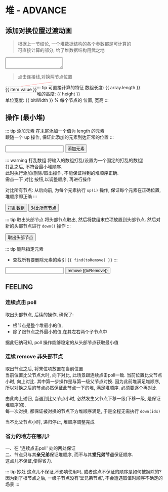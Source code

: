 # 堆 - ADVANCE

## 添加对换位置过渡动画

> 根据上一节结论, 一个堆数据结构的各个参数都是可计算的  
> 可直接计算的部分, 给了堆数据结构用武之地

<div class='input'><textarea v-model='arr'></textarea></div>

> 点击连接线,对换两节点位置

<div class='preview'>
  <transition-group name="list-complete" tag="div">
    <div v-for="(item, idx) in arrObj" :key="item.key" class="list-complete-item" :class="{blank: item.blank}" :style="{width: `${bitWidth * item.width}%`}">
        <div class='item-inner'>{{ item.value }}</div>
        <!-- TODO 通过js创建 span, 设计不变的key, 使得对换位置时,连接线不需要消失 -->
        <span v-if='!item.blank && item.oriIdx > 0' class='connect-line' :style='{transform: `scaleX(${(item.lineScale)})`}' @click='switchWithParent(item.oriIdx)'></span>
    </div>
  </transition-group>
</div>

::: tip 可直接计算的特征
数组长度: {{ array.length }}  
堆的高度: {{ height }}  
单位宽度: {{ bitWidth }} %
每个节点的 位置, 宽高
:::

<!-- <span v-for="i in [0,1,2,3,4,5,6,7,8,9,10,11,12,13,14,15,16,21,34,55]" :key='i'>{{ lineId(i) }}</span> -->

## 操作 (最小堆)

::: tip 添加元素
在末尾添加一个值为 length 的元素  
跟随一个 up 操作, 保证此添加的元素到达正常的位置
:::

<div>
    <input v-model='toAdd' :placeholder='`输入要添加的元素 ${array.length}`'/>
    <button @click='addNext(toAdd)'> 添加元素 </button>
</div>

::: warning 打乱数组
将输入的数组打乱(设置为一个固定的打乱的数组)  
打乱之后, 不符合最小堆顺序.  
此时执行添加/删除/取出操作, 不能保证得到的堆顺序正确.  
需点一下 对比 按钮,以调整顺序, 再进行操作

对比所有节点: 从后向前, 为每个元素执行 `up(i)` 操作, 保证每个元素在正确位置, 堆顺序即正确
:::

<div>
    <button @click='shuffle'> 打乱数组 </button>
    <button @click='compareAll' :disabled='loading.compareAll'> 对比所有节点 </button>
</div>

::: tip 取出头部节点
将头部节点取出, 然后将数组末位项放置到头部节点. 然后对新的头部节点进行 `down()` 操作
:::

<div>
    <button @click='poll' :disabled='loading.poll'> 取出头部节点 </button>
</div>

::: tip 删除指定元素
- 查找所有要删除元素的索引 `{{ find(toRemove) }}`
:::

<div>
    <input v-model='toRemove' :placeholder='`输入要删除的元素 ${this.array[0]}`'/>
    <button @click='remove(toRemove)' :disabled='loading.remove'>remove {{toRemove}}</button>    
</div>

## FEELING

### 连续点击 poll

取出头部节点, 后续的操作, 确保了:
 - 根节点是整个堆最小的值, 
 - 除了跟节点之外最小的值,在其左右两个子节点中

据此归纳可知, poll 操作能够稳定的从头部节点获取最小值

### 连续 remove 非头部节点

取出节点之后, 将末位项放置在当前位置  
当前位置比父节点大时, 向下对比, 此场景跟连续点击poll一致.
当前位置比父节点小时, 向上对比. 
    其中第一步操作是与第一级父节点对换. 因为此前堆满足堆顺序, 所以对换之后的节点必然保证此节点一下的堆, 满足堆顺序. 必须要逐个再对比

由此向上递归, 当遇到比父节点小时, 必然发生父节点下移一级(下移一级, 是保证堆顺序的),   
每一次对换, 都保证被对换的节点下方堆顺序满足, 于是全程无需执行 `down(idx)`

当不比父节点小时, 递归停止, 堆顺序调整完成

### 省力的地方在哪儿?

一、在 '连续点击poll' 处的两处保证  
二、节点只与其**亲兄弟**保证堆顺序, 而不与其**堂兄弟节点**保证顺序.  
这点儿不保证,使得省力.  

::: tip 妙处
这点儿不保证,不影响使用吗, 或者这点不保证的顺序是如何被摒除的?  
因为到了根节点之后, 一级子节点没有‘堂兄弟节点’, 不会遭遇取值时顺序不确定的场景
:::

<script>
import './style.css'
import { heap, hyphenate, log2, lineId, idx2ab, getParentId, getChildIds } from './utils'

const shuffled = '18 12 11 3 15 5 2 10 4 8 20 7 16 14 1 9 19 6 13 17 0'
const ordered = '0 1 2 3 4 5 6 7 8 9 10 11 12 13 14 15 16 17 18 19 20'

export default {
    name: 'ordered',
    data() {
        return {
            arr: ordered,
            idx2ab, lineId,
            toAdd: '',
            toRemove: '',
            loading: {
                compareAll: false,
                poll: false
            },   
        }
    },
    computed: {
        array() {
            try {
                const raw = this.arr.trim()
                if (!raw) return []
                return raw.split(/[\s,\-]+/)
            } catch (e) {
                return []
            }
        },
        heap() {
            return heap(this.array)
        },
        height() {
            if (this.array.length === 0) return '-'
            return lineId(this.array.length - 1) + 1
        },
        bitWidth() {
            if (this.array.length === 0) return '-'
            return Math.floor(100000 / Math.pow(2, this.height - 1)) / 1000
        },
        arrObj() {
            if (this.array.length === 0) return []
            return this.array.map((str, idx) => {
                // 使用可计算的公式, 忽略性能
                const lastIdx = this.array.slice(0, idx).lastIndexOf(str)
                const key = lastIdx === -1 ? str : `${str}-${idx}`

                const [a, b] = idx2ab(idx)
                const intervalLength = Math.pow(2, this.height - (a + 1)) - 1
                const siderLength = intervalLength / 2
                const isFirst = b === 0
                const isLast = idx2ab(idx + 1)[1] === 0
                const isLeft = b % 2 === 0

                const item = [{
                    key,
                    value: str,
                    width: 1,
                    lineScale: (isLeft ? 1 : -1) * ((intervalLength + .8) / 2),
                    oriIdx: idx
                },{
                    value: ' ',
                    key: `${idx}-r`,
                    width: isLast ? siderLength : intervalLength,
                    blank: !0
                }]
                if (isFirst) {
                    item.unshift({
                        value: ' ',
                        key: `${idx}-l`,
                        width: siderLength,
                        blank: !0
                    })
                }
                return item
            }).reduce((result, item) => result.concat(item), [])
        }
    },
    methods: {
        switchAB(i1, i2) {
            const newArray = [...this.array]
            const a = newArray[i1]
            const b = newArray[i2]
            newArray[i1] = b
            newArray[i2] = a
            this.$nextTick(() => {
                this.arr = newArray.join(' ')
            })
        },
        switchWithParent(idx) {
            const parentId = getParentId(idx)
            if (parentId < 0) return
            this.switchAB(parentId, idx)
        },
        shuffle() {
            this.arr = this.arr[0] === '0' ? shuffled : ordered
        },
        async addNext() {
            this.arr += ` ${this.toAdd === '' ? this.array.length : this.toAdd}`
            await new Promise(r => setTimeout(r, 500))
            await this.up()
        },
        async up(idx = this.array.length - 1) {
            let currentIdx = idx
            let parentIdx = getParentId(idx)
            while(parentIdx >= 0){
                const [a, b] = [currentIdx, parentIdx].map(i => this.array[i])
                if (+a < +b) {
                    this.switchAB(currentIdx, parentIdx)
                    await new Promise(r => setTimeout(r, 500))
                }
                currentIdx = parentIdx
                parentIdx = getParentId(currentIdx)
            }
        },
        async down(idx = 0) {
            const maxIdx = this.array.length - 1
            let currentIdx = idx
            let nextIdx = null
            let nextVal = null
            while(true) {
                const [leftIdx, rightIdx] = getChildIds(currentIdx)
                if (leftIdx > maxIdx) return
                const [a, b, c] = [currentIdx, leftIdx, rightIdx].map(i => +this.array[i])
                if (rightIdx <= maxIdx && b >= c) {
                    nextIdx = rightIdx
                    nextVal = c
                } else {
                    nextIdx = leftIdx
                    nextVal = b
                }
                if (a <= nextVal) {
                    return
                }
                this.switchAB(currentIdx, nextIdx)
                await new Promise(r => setTimeout(r, 500))
                currentIdx = nextIdx
            }

        },
        async compareAll() {
            this.loading.compareAll = true
            let i
            for(i = this.array.length - 1; i > 0; i--) {
                const parentId = getParentId(i)
                await this.down(parentId)
                // if (+this.array[i] < +this.array[parentId]) {
                    // console.info('i', i, parentId, this.array[i], this.array[parentId], +this.array[i]< +this.array[parentId])
                    // await this.up(i)
                // }
            }
            this.loading.compareAll = false
        },
        async poll() {
            this.loading.poll = true
            const newArray = [...this.array]
            const head = newArray[0]
            newArray[0] = newArray.pop()
            this.arr = newArray.join(' ')
            await new Promise(r => setTimeout(r, 500))
            await this.down(0)
            this.loading.poll = false
            return head
        },
        find(target) {
            return this.array.reduce((result, item, idx) => result.concat(item === target ? [idx] : []), [])
        },
        async remove(target) {
            if (target === '') target = this.array[0]
            let idxes = this.find(target)
            while(idxes.length) {
                let targetIdx = idxes.pop()
                if(targetIdx === this.array.length - 1) {
                    this.arr = this.array.slice(0, this.array.length - 1).join(' ')
                } else {
                    let newArray = [...this.array]
                    newArray[targetIdx] = newArray.pop()
                    this.arr = newArray.join(' ')
                    await new Promise(r => setTimeout(r, 500))

                    const parentIdx = getParentId(targetIdx)
                    const [left] = getChildIds(targetIdx)
                    const [a, b] = [parentIdx, targetIdx].map(i => +this.array[i])
                    const maxLength = this.array.length
                    if (left <= maxLength &&(parentIdx < 0 || a < b)){
                        await this.down(targetIdx)
                    } else {
                        await this.up(targetIdx)
                    }
                }
                await new Promise(r => setTimeout(r, 500))
                idxes = this.find(target)
            }
        }
    }
}
</script>

<style scoped>
.preview{
    position: sticky;
    top: 60px;
}
.list-complete-item {
  transition: all .4s;
  display: flex;
  min-height: 1.4em;
  height: 1.4em;
  line-height: 1.4em;
  float: left;
  justify-content: center;
  align-items: center;
  padding: .5em 0;
  position: relative
}
.item-inner {
  border-radius: 5px;
  box-shadow:inset 0 0 1px #333;
  cursor: pointer;
  min-width: 1.5em;
  text-align: center;
  position: relative
}
.list-complete-move .connect-line{
    display: none;
}
.connect-line{
    position: absolute;
    left: 50%;
    top: -.5em;
    width: 100%;
    height: 1em;
    transform-origin: left;
}
.connect-line:hover{
    cursor: pointer
}
.connect-line::before{
    content: '';
    display: block;
    position: absolute;
    background: red;
    width: 100%;
    height: 100%;
    clip-path: polygon(99% 0, 100% 1%, 1% 100%, 0 99%);
}
.connect-line:hover::before{
    background: blue;
}
.blank .item-inner{
  box-shadow:none;
  cursor: default;
}

.list-complete-enter, .list-complete-leave-to
/* .list-complete-leave-active for below version 2.1.8 */ {
  opacity: 0;
  transform: translateY(30px);
}
.list-complete-leave-active {
  position: absolute;
}
.preview > div{
    overflow: hidden
}
</style>
